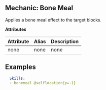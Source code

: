 Mechanic: Bone Meal
--------------------------
Applies a bone meal effect to the target blocks.

**Attributes**

| Attribute | Alias | Description |
| --------- | ----- | ----------- |
| none  | none  | none|

Examples
--------

```yaml
  Skills:
  - bonemeal @selflocation{y=-1}
```